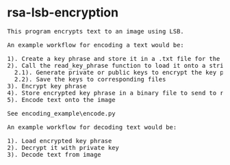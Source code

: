 # rsa-lsb-encryption
<pre>
This program encrypts text to an image using LSB.

An example workflow for encoding a text would be:

1). Create a key phrase and store it in a .txt file for the program to read.
2). Call the read_key_phrase function to load it onto a string that can be called.
  2.1). Generate private or public keys to encrypt the key phrase depending on the needs
  2.2). Save the keys to corresponding files
3). Encrypt key phrase
4). Store encrypted key phrase in a binary file to send to recipient
5). Encode text onto the image

See encoding_example\encode.py 

An example workflow for decoding text would be:

1). Load encrypted key phrase
2). Decrypt it with private key
3). Decode text from image


</pre>